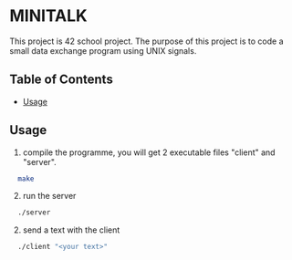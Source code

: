 # MINITALK

This project is 42 school project.
The purpose of this project is to code a small data exchange program using UNIX signals.

## Table of Contents
- [Usage](#usage)

## Usage
1. compile the programme, you will get 2 executable files "client" and "server".
```bash
  make
```
2. run the server
```bash
  ./server
```
2. send a text with the client 
```bash
  ./client "<your text>"
```
